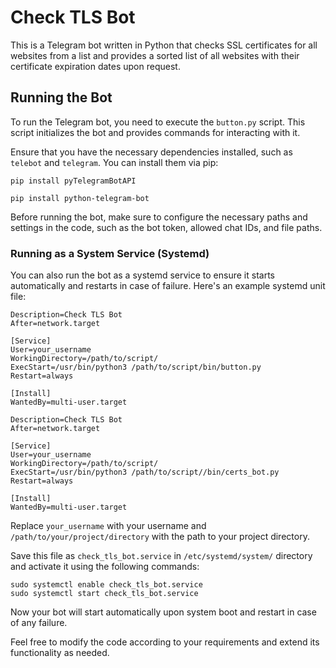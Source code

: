 # Check TLS Bot

This is a Telegram bot written in Python that checks SSL certificates for all websites from a list and provides a sorted list of all websites with their certificate expiration dates upon request.

## Running the Bot

To run the Telegram bot, you need to execute the `button.py` script. This script initializes the bot and provides commands for interacting with it.

Ensure that you have the necessary dependencies installed, such as `telebot` and `telegram`. You can install them via pip:

<code>pip install pyTelegramBotAPI</code>

<code>pip install python-telegram-bot</code>


Before running the bot, make sure to configure the necessary paths and settings in the code, such as the bot token, allowed chat IDs, and file paths.

### Running as a System Service (Systemd)

You can also run the bot as a systemd service to ensure it starts automatically and restarts in case of failure. Here's an example systemd unit file:

```[Unit]
Description=Check TLS Bot
After=network.target

[Service]
User=your_username
WorkingDirectory=/path/to/script/
ExecStart=/usr/bin/python3 /path/to/script/bin/button.py
Restart=always

[Install]
WantedBy=multi-user.target
```

```[Unit]
Description=Check TLS Bot
After=network.target

[Service]
User=your_username
WorkingDirectory=/path/to/script/
ExecStart=/usr/bin/python3 /path/to/script//bin/certs_bot.py
Restart=always

[Install]
WantedBy=multi-user.target
```

Replace `your_username` with your username and `/path/to/your/project/directory` with the path to your project directory.

Save this file as `check_tls_bot.service` in `/etc/systemd/system/` directory and activate it using the following commands:

```sudo systemctl daemon-reload
sudo systemctl enable check_tls_bot.service
sudo systemctl start check_tls_bot.service
```

Now your bot will start automatically upon system boot and restart in case of any failure.

Feel free to modify the code according to your requirements and extend its functionality as needed.
